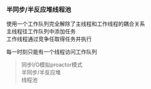 ### 半同步/半反应堆线程池

使用一个工作队列完全解除了主线程和工作线程的耦合关系  
主线程往工作队列中添加任务  
工作线程通过竞争任取得任务并执行  


每一时刻只能有一个线程访问工作队列

> 同步I/O模拟proactor模式  
> 半同步/半反应堆  
> 线程池 